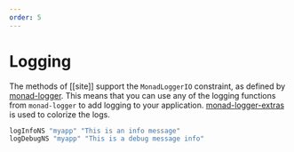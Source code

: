 ```yaml
---
order: 5
---
```

# Logging

The methods of [[site]] support the `MonadLoggerIO` constraint, as defined by [monad-logger](https://hackage.haskell.org/package/monad-logger). This means that you can use any of the logging functions from `monad-logger` to add logging to your application. [monad-logger-extras](https://hackage.haskell.org/package/monad-logger-extras) is used to colorize the logs.

```haskell
logInfoNS "myapp" "This is an info message"
logDebugNS "myapp" "This is a debug message info"
```